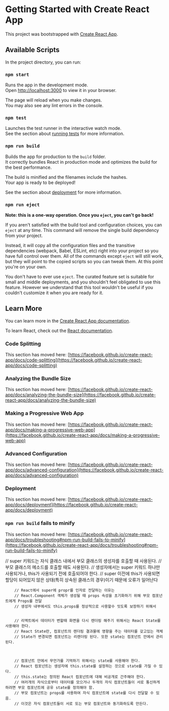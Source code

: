 # Getting Started with Create React App

This project was bootstrapped with [Create React App](https://github.com/facebook/create-react-app).

## Available Scripts

In the project directory, you can run:

### `npm start`

Runs the app in the development mode.\
Open [http://localhost:3000](http://localhost:3000) to view it in your browser.

The page will reload when you make changes.\
You may also see any lint errors in the console.

### `npm test`

Launches the test runner in the interactive watch mode.\
See the section about [running tests](https://facebook.github.io/create-react-app/docs/running-tests) for more information.

### `npm run build`

Builds the app for production to the `build` folder.\
It correctly bundles React in production mode and optimizes the build for the best performance.

The build is minified and the filenames include the hashes.\
Your app is ready to be deployed!

See the section about [deployment](https://facebook.github.io/create-react-app/docs/deployment) for more information.

### `npm run eject`

**Note: this is a one-way operation. Once you `eject`, you can't go back!**

If you aren't satisfied with the build tool and configuration choices, you can `eject` at any time. This command will remove the single build dependency from your project.

Instead, it will copy all the configuration files and the transitive dependencies (webpack, Babel, ESLint, etc) right into your project so you have full control over them. All of the commands except `eject` will still work, but they will point to the copied scripts so you can tweak them. At this point you're on your own.

You don't have to ever use `eject`. The curated feature set is suitable for small and middle deployments, and you shouldn't feel obligated to use this feature. However we understand that this tool wouldn't be useful if you couldn't customize it when you are ready for it.

## Learn More

You can learn more in the [Create React App documentation](https://facebook.github.io/create-react-app/docs/getting-started).

To learn React, check out the [React documentation](https://reactjs.org/).

### Code Splitting

This section has moved here: [https://facebook.github.io/create-react-app/docs/code-splitting](https://facebook.github.io/create-react-app/docs/code-splitting)

### Analyzing the Bundle Size

This section has moved here: [https://facebook.github.io/create-react-app/docs/analyzing-the-bundle-size](https://facebook.github.io/create-react-app/docs/analyzing-the-bundle-size)

### Making a Progressive Web App

This section has moved here: [https://facebook.github.io/create-react-app/docs/making-a-progressive-web-app](https://facebook.github.io/create-react-app/docs/making-a-progressive-web-app)

### Advanced Configuration

This section has moved here: [https://facebook.github.io/create-react-app/docs/advanced-configuration](https://facebook.github.io/create-react-app/docs/advanced-configuration)

### Deployment

This section has moved here: [https://facebook.github.io/create-react-app/docs/deployment](https://facebook.github.io/create-react-app/docs/deployment)

### `npm run build` fails to minify

This section has moved here: [https://facebook.github.io/create-react-app/docs/troubleshooting#npm-run-build-fails-to-minify](https://facebook.github.io/create-react-app/docs/troubleshooting#npm-run-build-fails-to-minify)



// super 키워드는 자식 클래스 내에서 부모 클래스의 생성자를 호출할 때 사용된다.
        // 부모 클래스의 메소드를 호출할 때도 사용된다.
        // 생성자에서는 super 키워드 하나만 사용되거나, this가 사용되기 전에 호출되어야 한다.
        // super 이전에 this가 사용되면 할당이 되어있지 않은 상태(특히 상속된 클래스의 경우)이기 때문에 오류가 일어난다

        // React에서 super에 propr를 인자로 전달하는 이유는
        // React.Component 객체가 생성될 때 props 속성을 초기화하기 위해 부모 컴포넌트에게 Props를 전달
        // 생성자 내부에서도 this.props를 정상적으로 사용할수 잇도록 보장하기 위해서


        // 리액트에서 데이터가 변할때 화면을 다시 렌더링 해주기 위해서는 React State를 사용해야 한다.
        // React State란, 컴포넌트의 렌더링 결과물에 영향을 주는 데이터를 갖고있는 객체
        // State가 변경되면 컴포넌트는 리렌더링 된다. 또한 state는 컴포넌트 안에서 관리된다.



        // 컴포넌트 안에서 무언가를 기억하기 위해서는 state를 사용해야 한다.
        // React 컴포넌트는 생성자에 this.state를 설정하는 것으로 state를 가질 수 있다.
        // this.state는 정의된 React 컴포넌트에 대해 비공개로 간주해야 한다.
        // 여러개의 자식으로부터 데이터를 모으거나 두개의 자식 컴포넌트들이 서로 통신하게 하려면 부모 컴포넌트에 공유 state를 정의해야 함.
        // 부모 컴포넌트는 props를 사용하여 자식 컴포넌트에 state를 다시 전달할 수 있음.
        // 이것은 자식 컴포넌트들이 서로 또는 부모 컴포넌트와 동기화하도록 만든다.